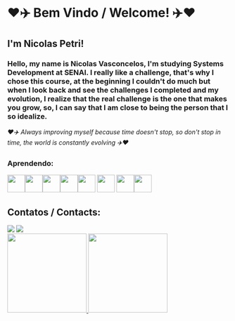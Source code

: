 # ❤️✈️ Bem Vindo / Welcome! ✈️❤️

## I'm Nicolas Petri!

### Hello, my name is Nicolas Vasconcelos, I'm studying Systems Development at SENAI. I really like a challenge, that's why I chose this course, at the beginning I couldn't do much but when I look back and see the challenges I completed and my evolution, I realize that the real challenge is the one that makes you grow, so, I can say that I am close to being the person that I so idealize.

*❤️✈️ Always improving myself because time doesn't stop, so don't stop in time, the world is constantly evolving ✈️❤️*

### Aprendendo:
<img src="https://cdn.jsdelivr.net/gh/devicons/devicon/icons/java/java-original.svg" width="40" height="40"/><img src="https://upload.wikimedia.org/wikipedia/commons/thumb/f/fa/Microsoft_Azure.svg/2048px-Microsoft_Azure.svg.png" width="40" height="40"/><img src="https://upload.wikimedia.org/wikipedia/commons/thumb/6/61/HTML5_logo_and_wordmark.svg/2048px-HTML5_logo_and_wordmark.svg.png" width="40" height="40"/><img src="https://cdn.jsdelivr.net/gh/devicons/devicon/icons/linux/linux-original.svg" width="40" height="40"/><img src="https://futurumresearch.com/wp-content/uploads/2020/01/aws-logo.png" width="40" height="40"/>
<img src="https://www.stonebranch.com/integration-hub/media/3c/64/66/1636642258/Stonebranch_SQL_Vendor_Product_Logo.svg" width="40" height="40"/> <img src="https://walde.co/wp-content/uploads/2016/09/nodejs_logo.png" width="40" height="40"/><img src="https://upload.wikimedia.org/wikipedia/commons/thumb/c/c3/Python-logo-notext.svg/1200px-Python-logo-notext.svg.png" width="40" height="40"/>

## Contatos / Contacts:

<div>
  <a href="https://www.instagram.com/n_petri_/" target="_blank"><img src="https://img.shields.io/badge/-Instagram-%23E4405F?style=for-the-badge&logo=instagram&logoColor=white" target="_blank"></a>
  <a href="https://www.linkedin.com/in/nicolas-v-111942278/" target="_blank"><img src="https://img.shields.io/badge/-LinkedIn-%230077B5?style=for-the-badge&logo=linkedin&logoColor=white" target="_blank"></a>
  <div>
<a href="https://github.com/nvpetri">
<img height="180em" src="https://github-readme-stats.vercel.app/api/top-langs/?username=nvpetri&layout=compact&langs_count=7&theme=dracula"/>
<img height="180em" src="https://github-readme-stats.vercel.app/api?username=nvpetri&show_icons=true&theme=dracula&include_all_commits=true&count_private=true"/>
  </div>
  
  
<!--
**nvpetri/nvpetri** is a ✨ _special_ ✨ repository because its `README.md` (this file) appears on your GitHub profile.

Here are some ideas to get you started:

- 🔭 I’m currently working on ...
- 🌱 I’m currently learning ...
- 👯 I’m looking to collaborate on ...
- 🤔 I’m looking for help with ...
- 💬 Ask me about ...
- 📫 How to reach me: ...
- 😄 Pronouns: ...
- ⚡ Fun fact: ...
-->
